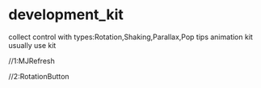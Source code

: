 # development_kit
collect control with types:Rotation,Shaking,Parallax,Pop tips 
animation kit usually use kit

//1:MJRefresh

//2:RotationButton
